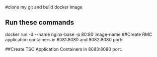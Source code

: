 #clone my git and build docker image 
## Run these commands 
 docker run -d --name nginx-base -p 80:80 image-name
##Create RMC application containers in 8081:8080 and 8082:8080 ports

##Create TSC Application Containers in 8083:8080 port.
